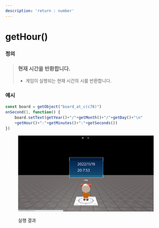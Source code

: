 ```yaml
---
description: 'return : number'
---
```


# getHour()

### 정의

> ### 현재 시간을 반환합니다.
>
> * 게임이 실행되는 현재 시간의 시를 반환합니다.



### 예시

```javascript
const board = getObject("board_at_c(c78)")
onSecond(1, function() {
    board.setText(getYear()+"/"+getMonth()+"/"+getDay()+"\n"
    +getHour()+":"+getMinutes()+":"+getSeconds())
})
```

<figure><img src="../../../.gitbook/assets/화면_기록_2022-12-19_오후_8_07_44_AdobeExpress.gif" alt=""><figcaption><p>실행 결과</p></figcaption></figure>

